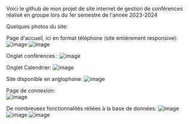 Voici le github de mon projet de site internet de gestion de conférences réalisé en groupe lors du 1er semestre de l'année 2023-2024


Quelques photos du site:

Page d'accueil, ici en format téléphone (site entièrement responsive):                                                                                                                          
![image](https://github.com/louiswin03/int-gration/assets/106116649/1a83d853-763b-4b08-8d89-d7b7fb98a835)
![image](https://github.com/louiswin03/int-gration/assets/106116649/a40dd2dd-4e5d-4457-81b5-1c20524df641)

Onglet conférences : 
![image](https://github.com/louiswin03/int-gration/assets/106116649/f1725d1b-8df4-4f65-bcb7-535dccc695c6)

Onglet Calendrier: 
![image](https://github.com/louiswin03/int-gration/assets/106116649/eb559ce2-e3a3-4e96-b5fe-2e356c78033e)

Site disponible en anglophone:
![image](https://github.com/louiswin03/int-gration/assets/106116649/bf994620-98e6-46a4-915d-c3b6387ca5c8)

Page de connexion:                                                                                                                                                                      
![image](https://github.com/louiswin03/int-gration/assets/106116649/d9659794-8735-499e-b25f-a5504c8fb2c9)


De nombreuses fonctionnalités reliées à la base de données:
![image](https://github.com/louiswin03/int-gration/assets/106116649/1e7c6794-b852-4a90-953b-5dd70e6f2e27)
![image](https://github.com/louiswin03/int-gration/assets/106116649/66a1f9ac-3f17-4d03-8738-7d183572269b)
![image](https://github.com/louiswin03/int-gration/assets/106116649/6bd1c0fe-9ca2-4c41-8872-d4594713b119)
